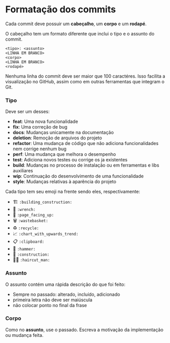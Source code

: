 # Formatação dos commits
Cada commit deve possuir um **cabeçalho**, um **corpo** e um **rodapé**.  

O cabeçalho tem um formato diferente que inclui o tipo e o assunto do commit.
```
<tipo>: <assunto>
<LINHA EM BRANCO>
<corpo>
<LINHA EM BRANCO>
<rodapé>
```
Nenhuma linha do commit deve ser maior que 100 caractéres. Isso facilita a visualização no GitHub, assim como em outras ferramentas que integram o Git.

### Tipo
Deve ser um desses:
- **feat**: Uma nova funcionalidade
- **fix**: Uma correção de bug
- **docs**: Mudanças unicamente na documentação
- **deletion**: Remoção de arquivos do projeto
- **refactor**: Uma mudança de código que não adiciona funcionalidades nem corrige nenhum bug
- **perf**: Uma mudança que melhora o desempenho
- **test**: Adiciona novos testes ou corrige os ja existentes
- **build**: Mudanças no processo de instalação ou em ferramentas e libs auxiliares
- **wip**: Continuação do desenvolvimento de uma funcionalidade
- **style**: Mudanças relativas à aparência do projeto

Cada tipo tem seu emoji na frente sendo eles, respectivamente:
- :building_construction: `:building_construction:`
- :wrench: `:wrench:`
- :page_facing_up: `:page_facing_up:`
- :wastebasket: `:wastebasket:`
- :recycle: `:recycle:`
- :chart_with_upwards_trend: `:chart_with_upwards_trend:`
- :clipboard: `:clipboard:`
- :hammer: `:hammer:`
- :construction: `:construction:`
- :haircut_man: `:haircut_man:`

### Assunto
O assunto contém uma rápida descrição do que foi feito:
- Sempre no passado: alterado, incluído, adicionado
- primeira letra não deve ser maiúscula
- não colocar ponto no final da frase

### Corpo
Como no **assunto**, use o passado. Escreva a motivação da implementação ou mudança feita.
